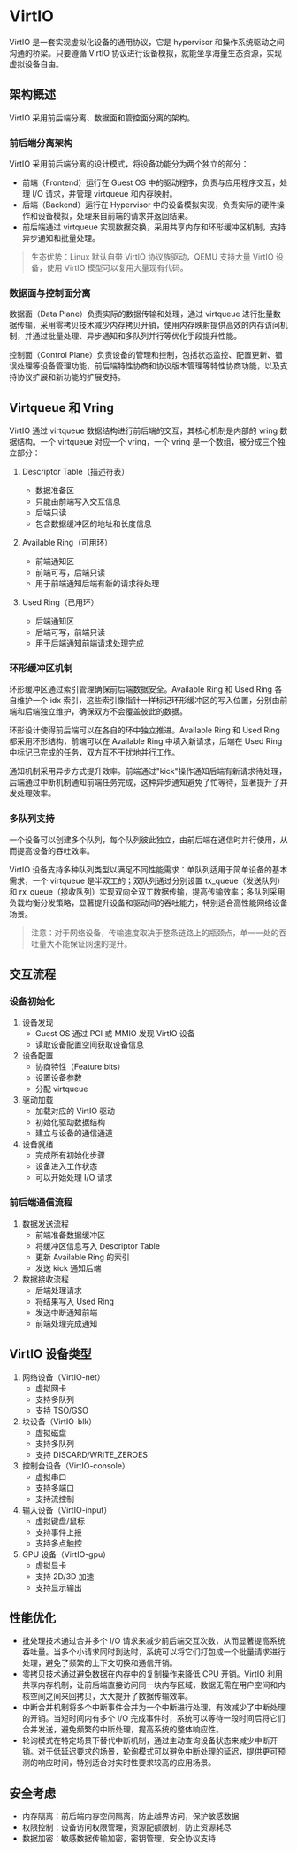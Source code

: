 # VirtIO
VirtIO 是一套实现虚拟化设备的通用协议，它是 hypervisor 和操作系统驱动之间沟通的桥梁。只要遵循 VirtIO 协议进行设备模拟，就能坐享海量生态资源，实现虚拟设备自由。

## 架构概述
VirtIO 采用前后端分离、数据面和管控面分离的架构。

### 前后端分离架构
VirtIO 采用前后端分离的设计模式，将设备功能分为两个独立的部分：

+ 前端（Frontend）运行在 Guest OS 中的驱动程序，负责与应用程序交互，处理 I/O 请求，并管理 virtqueue 和内存映射。
+ 后端（Backend）运行在 Hypervisor 中的设备模拟实现，负责实际的硬件操作和设备模拟，处理来自前端的请求并返回结果。
+ 前后端通过 virtqueue 实现数据交换，采用共享内存和环形缓冲区机制，支持异步通知和批量处理。
> 生态优势：Linux 默认自带 VirtIO 协议族驱动，QEMU 支持大量 VirtIO 设备，使用 VirtIO 模型可以复用大量现有代码。

### 数据面与控制面分离
数据面（Data Plane）负责实际的数据传输和处理，通过 virtqueue 进行批量数据传输，采用零拷贝技术减少内存拷贝开销，使用内存映射提供高效的内存访问机制，并通过批量处理、异步通知和多队列并行等优化手段提升性能。

控制面（Control Plane）负责设备的管理和控制，包括状态监控、配置更新、错误处理等设备管理功能，前后端特性协商和协议版本管理等特性协商功能，以及支持协议扩展和新功能的扩展支持。

## Virtqueue 和 Vring
VirtIO 通过 virtqueue 数据结构进行前后端的交互，其核心机制是内部的 vring 数据结构。一个 virtqueue 对应一个 vring，一个 vring 是一个数组，被分成三个独立部分：

1. Descriptor Table（描述符表）
   - 数据准备区
   - 只能由前端写入交互信息
   - 后端只读
   - 包含数据缓冲区的地址和长度信息

2. Available Ring（可用环）
   - 前端通知区
   - 前端可写，后端只读
   - 用于前端通知后端有新的请求待处理

3. Used Ring（已用环）
   - 后端通知区
   - 后端可写，前端只读
   - 用于后端通知前端请求处理完成

### 环形缓冲区机制
环形缓冲区通过索引管理确保前后端数据安全。Available Ring 和 Used Ring 各自维护一个 idx 索引，这些索引像指针一样标记环形缓冲区的写入位置，分别由前端和后端独立维护，确保双方不会覆盖彼此的数据。

环形设计使得前后端可以在各自的环中独立推进。Available Ring 和 Used Ring 都采用环形结构，前端可以在 Available Ring 中填入新请求，后端在 Used Ring 中标记已完成的任务，双方互不干扰地并行工作。

通知机制采用异步方式提升效率。前端通过"kick"操作通知后端有新请求待处理，后端通过中断机制通知前端任务完成，这种异步通知避免了忙等待，显著提升了并发处理效率。

### 多队列支持
一个设备可以创建多个队列，每个队列彼此独立，由前后端在通信时并行使用，从而提高设备的吞吐效率。

VirtIO 设备支持多种队列类型以满足不同性能需求：单队列适用于简单设备的基本需求，一个 virtqueue 是半双工的；双队列通过分别设置 tx_queue（发送队列）和 rx_queue（接收队列）实现双向全双工数据传输，提高传输效率；多队列采用负载均衡分发策略，显著提升设备和驱动间的吞吐能力，特别适合高性能网络设备场景。

> 注意：对于网络设备，传输速度取决于整条链路上的瓶颈点，单一一处的吞吐量大不能保证网速的提升。

## 交互流程

### 设备初始化
1. 设备发现
   - Guest OS 通过 PCI 或 MMIO 发现 VirtIO 设备
   - 读取设备配置空间获取设备信息
2. 设备配置
   - 协商特性（Feature bits）
   - 设置设备参数
   - 分配 virtqueue
3. 驱动加载
   - 加载对应的 VirtIO 驱动
   - 初始化驱动数据结构
   - 建立与设备的通信通道
4. 设备就绪
   - 完成所有初始化步骤
   - 设备进入工作状态
   - 可以开始处理 I/O 请求

### 前后端通信流程
1. 数据发送流程
   - 前端准备数据缓冲区
   - 将缓冲区信息写入 Descriptor Table
   - 更新 Available Ring 的索引
   - 发送 kick 通知后端
2. 数据接收流程
   - 后端处理请求
   - 将结果写入 Used Ring
   - 发送中断通知前端
   - 前端处理完成通知

## VirtIO 设备类型
1. 网络设备（VirtIO-net）
   - 虚拟网卡
   - 支持多队列
   - 支持 TSO/GSO
2. 块设备（VirtIO-blk）
   - 虚拟磁盘
   - 支持多队列
   - 支持 DISCARD/WRITE_ZEROES
3. 控制台设备（VirtIO-console）
   - 虚拟串口
   - 支持多端口
   - 支持流控制
4. 输入设备（VirtIO-input）
   - 虚拟键盘/鼠标
   - 支持事件上报
   - 支持多点触控
5. GPU 设备（VirtIO-gpu）
   - 虚拟显卡
   - 支持 2D/3D 加速
   - 支持显示输出

## 性能优化
+ 批处理技术通过合并多个 I/O 请求来减少前后端交互次数，从而显著提高系统吞吐量。当多个小请求同时到达时，系统可以将它们打包成一个批量请求进行处理，避免了频繁的上下文切换和通信开销。
+ 零拷贝技术通过避免数据在内存中的复制操作来降低 CPU 开销。VirtIO 利用共享内存机制，让前后端直接访问同一块内存区域，数据无需在用户空间和内核空间之间来回拷贝，大大提升了数据传输效率。
+ 中断合并机制将多个中断事件合并为一个中断进行处理，有效减少了中断处理的开销。当短时间内有多个 I/O 完成事件时，系统可以等待一段时间后将它们合并发送，避免频繁的中断处理，提高系统的整体响应性。
+ 轮询模式在特定场景下替代中断机制，通过主动查询设备状态来减少中断开销。对于低延迟要求的场景，轮询模式可以避免中断处理的延迟，提供更可预测的响应时间，特别适合对实时性要求较高的应用场景。

## 安全考虑
+ 内存隔离：前后端内存空间隔离，防止越界访问，保护敏感数据
+ 权限控制：设备访问权限管理，资源配额限制，防止资源耗尽  
+ 数据加密：敏感数据传输加密，密钥管理，安全协议支持
